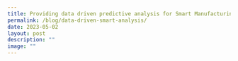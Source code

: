 ```yaml
---
title: Providing data driven predictive analysis for Smart Manufacturing
permalink: /blog/data-driven-smart-analysis/
date: 2023-05-02
layout: post
description: ""
image: ""
---
```

